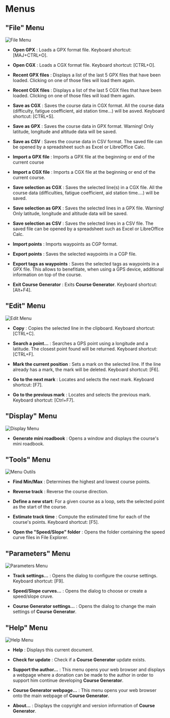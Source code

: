 # Menus
## "File" Menu

![File Menu](./images/Menu/CG40_Menu_File.png)

* **Open GPX** : Loads a GPX format file. Keyboard shortcut: [MAJ+CTRL+O].

* **Open CGX** : Loads a CGX format file. Keyboard shortcut: [CTRL+O].

* **Recent GPX files** : Displays a list of the last 5 GPX files that have been loaded. Clicking on one of those files will load them again.

* **Recent CGX files** : Displays a list of the last 5 CGX files that have been loaded. Clicking on one of those files will load them again.

* **Save as CGX** : Saves the course data in CGX format.
All the course data (difficulty, fatigue coefficient, aid station time...) will be asved. Keyboard shortcut: [CTRL+S].

* **Save as GPX** : Saves the course data in GPX format.
Warning! Only latitude, longitude and altitude data will be saved.

* **Save as CSV** : Saves the course data in CSV format.
The saved file can be opened by a spreadsheet such as Excel or LibreOffice Calc.

* **Import a GPX file** : Imports a GPX file at the beginning or end of the current course

* **Import a CGX file** : Imports a CGX file at the beginning or end of the current course.

* **Save selection as CGX** : Saves the selected line(s) in a CGX file.
All the course data (difficulties, fatigue coefficient, aid station time....) will be saved.

* **Save selection as GPX** : Saves the selected lines in a GPX file.
Warning! Only latitude, longitude and altitude data will be saved.

* **Save selection as CSV** : Saves the selected lines in a CSV file.
The saved file can be opened by a spreadsheet such as Excel or LibreOffice Calc.

* **Import points** : Imports waypoints as CGP format.

* **Export points** : Saves the selected waypoints in a CGP file.

* **Export tags as waypoints** : Saves the selected tags as waypoints in a GPX file. This allows to benefitiate, when using a GPS device, additional information on top of the course.

* **Exit Course Generator** : Exits **Course Generator**. Keyboard shortcut: [Alt+F4].

## "Edit" Menu 

![Edit Menu](./images/Menu/CG40_Menu_Edit.png)

* **Copy** : Copies the selected line in the clipboard. Keyboard shortcut: [CTRL+C].

* **Search a point...** : Searches a GPS point using a longitude and a latitude. The closest point found will be returned. Keyboard shortcut: [CTRL+F].

* **Mark the current position** : Sets a mark on the selected line. If the line already has a mark, the mark will be deleted. Keyboard shortcut: [F6].

* **Go to the next mark** : Locates and selects the next mark. Keyboard shortcut: [F7].

* **Go to the previous mark** : Locates and selects the previous mark. Keyboard shortcut: [Ctrl+F7].

## "Display" Menu 

![Display Menu](./images/Menu/CG40_Menu_Display.png)

* **Generate mini roadbook** : Opens a window and displays the course's mini roadbook.

## "Tools" Menu

![Menu Outils](./images/Menu/CG40_Menu_Tools.png)

* **Find Min/Max** : Determines the highest and lowest course points.

* **Reverse track** : Reverse the course direction.

* **Define a new start**: For a given course as a loop, sets the selected point as the start of the course.

* **Estimate track time** : Compute the estimated time for each of the course's points. Keyboard shortcut: [F5].

* **Open the "Speed/Slope" folder** : Opens the folder containing the speed curve files in File Explorer.

## "Parameters" Menu 

![Parameters Menu](./images/Menu/CG40_Menu_Settings.png)

* **Track settings...** : Opens the dialog to configure the course settings. Keyboard shortcut: [F9].

* **Speed/Slope curves...** : Opens the dialog to choose or create a speed/slope cruve.

* **Course Generator settings...** : Opens the dialog to change the main settings of **Course Generator**.

## "Help" Menu 

![Help Menu](./images/Menu/CG40_Menu_Help.png)

* **Help** : Displays this current document.

* **Check for update** : Check if a **Course Generator** update exists.

* **Support the author...** : This menu opens your web browser and displays a webpage where a donation can be made to the author in order to support him continue developing **Course Generator**.

* **Course Generator webpage...** : This menu opens your web browser onto the main webpage of **Course Generator**.

* **About...** : Displays the copyright and version information of **Course Generator**.
